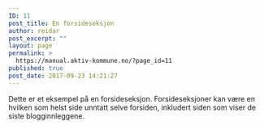 ```yaml
---
ID: 11
post_title: En forsideseksjon
author: reidar
post_excerpt: ""
layout: page
permalink: >
  https://manual.aktiv-kommune.no/?page_id=11
published: true
post_date: 2017-09-23 14:21:27
---
```

Dette er et eksempel på en forsideseksjon. Forsideseksjoner kan være en hvilken som helst side unntatt selve forsiden, inkludert siden som viser de siste blogginnleggene.